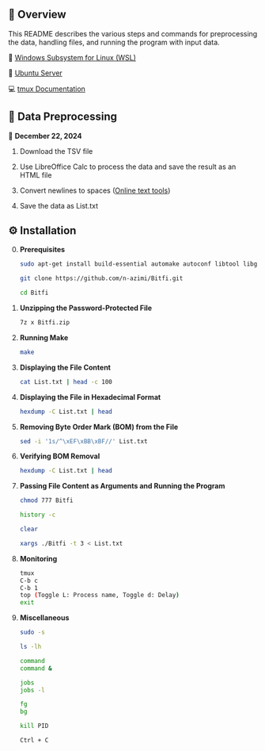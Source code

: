 ## 📌 Overview


This README describes the various steps and commands for preprocessing the data, handling files, and running the program with input data.

📁 [Windows Subsystem for Linux (WSL)](https://ubuntu.com/desktop/wsl)


📀 [Ubuntu Server](https://ubuntu.com/download/server)


💻 [tmux Documentation](https://github.com/tmux/tmux/wiki/Getting-Started)



## 🔌 Data Preprocessing


📅 **December 22, 2024**




1. Download the TSV file  

2. Use LibreOffice Calc to process the data and save the result as an HTML file  

3. Convert newlines to spaces ([Online text tools](https://onlinetexttools.com/convert-newlines-to-spaces))

4. Save the data as List.txt 



## ⚙️ Installation


0. **Prerequisites**

   ```bash
   sudo apt-get install build-essential automake autoconf libtool libgmp3-dev p7zip-full
   ```

   ```bash
   git clone https://github.com/n-azimi/Bitfi.git
   ```

   ```bash
   cd Bitfi
   ```

1. **Unzipping the Password-Protected File**  

   ```bash
   7z x Bitfi.zip
   ```

2. **Running Make**  

   ```bash
   make
   ```

3. **Displaying the File Content**  

   ```bash
   cat List.txt | head -c 100
   ```

4. **Displaying the File in Hexadecimal Format**  

   ```bash
   hexdump -C List.txt | head
   ```

5. **Removing Byte Order Mark (BOM) from the File**  

   ```bash
   sed -i '1s/^\xEF\xBB\xBF//' List.txt
   ```

6. **Verifying BOM Removal** 

   ```bash
   hexdump -C List.txt | head
   ```

7. **Passing File Content as Arguments and Running the Program**

   ```bash
   chmod 777 Bitfi
   ```

   ```bash
   history -c
   ```

   ```bash
   clear
   ```

   ```bash
   xargs ./Bitfi -t 3 < List.txt
   ```

8. **Monitoring**

   ```bash
   tmux
   C-b c
   C-b 1
   top (Toggle L: Process name, Toggle d: Delay)
   exit
   ```

9. **Miscellaneous**

   ```bash
   sudo -s
   ```

   ```bash
   ls -lh
   ```

   ```bash
   command
   command &
   ```

   ```bash
   jobs
   jobs -l
   ```

   ```bash
   fg
   bg
   ```
   
   ```bash
   kill PID
   ```

   ```bash
   Ctrl + C
   ```
